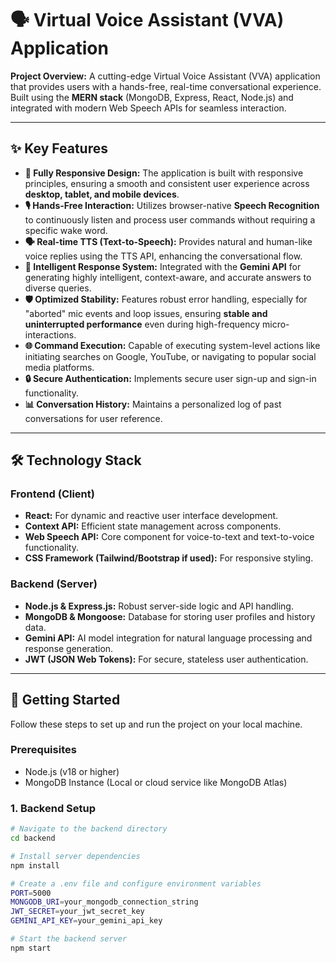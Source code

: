 # 🗣️ Virtual Voice Assistant (VVA) Application

**Project Overview:** A cutting-edge Virtual Voice Assistant (VVA) application that provides users with a hands-free, real-time conversational experience. Built using the **MERN stack** (MongoDB, Express, React, Node.js) and integrated with modern Web Speech APIs for seamless interaction.

---

## ✨ Key Features

* **📱 Fully Responsive Design:** The application is built with responsive principles, ensuring a smooth and consistent user experience across **desktop, tablet, and mobile devices**.
* **🎙️ Hands-Free Interaction:** Utilizes browser-native **Speech Recognition** to continuously listen and process user commands without requiring a specific wake word.
* **🗣️ Real-time TTS (Text-to-Speech):** Provides natural and human-like voice replies using the TTS API, enhancing the conversational flow.
* **🧠 Intelligent Response System:** Integrated with the **Gemini API** for generating highly intelligent, context-aware, and accurate answers to diverse queries.
* **🛡️ Optimized Stability:** Features robust error handling, especially for "aborted" mic events and loop issues, ensuring **stable and uninterrupted performance** even during high-frequency micro-interactions.
* **🌐 Command Execution:** Capable of executing system-level actions like initiating searches on Google, YouTube, or navigating to popular social media platforms.
* **🔒 Secure Authentication:** Implements secure user sign-up and sign-in functionality.
* **📊 Conversation History:** Maintains a personalized log of past conversations for user reference.

---

## 🛠️ Technology Stack

### Frontend (Client)
* **React:** For dynamic and reactive user interface development.
* **Context API:** Efficient state management across components.
* **Web Speech API:** Core component for voice-to-text and text-to-voice functionality.
* **CSS Framework (Tailwind/Bootstrap if used):** For responsive styling.

### Backend (Server)
* **Node.js & Express.js:** Robust server-side logic and API handling.
* **MongoDB & Mongoose:** Database for storing user profiles and history data.
* **Gemini API:** AI model integration for natural language processing and response generation.
* **JWT (JSON Web Tokens):** For secure, stateless user authentication.

---

## 🚀 Getting Started

Follow these steps to set up and run the project on your local machine.

### Prerequisites

* Node.js (v18 or higher)
* MongoDB Instance (Local or cloud service like MongoDB Atlas)

### 1. Backend Setup

```bash
# Navigate to the backend directory
cd backend

# Install server dependencies
npm install

# Create a .env file and configure environment variables
PORT=5000
MONGODB_URI=your_mongodb_connection_string
JWT_SECRET=your_jwt_secret_key
GEMINI_API_KEY=your_gemini_api_key

# Start the backend server
npm start